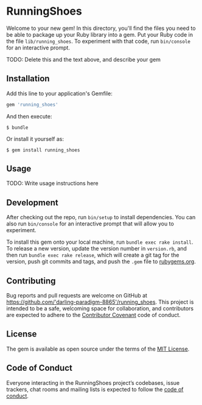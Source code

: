 # RunningShoes

Welcome to your new gem! In this directory, you'll find the files you need to be able to package up your Ruby library into a gem. Put your Ruby code in the file `lib/running_shoes`. To experiment with that code, run `bin/console` for an interactive prompt.

TODO: Delete this and the text above, and describe your gem

## Installation

Add this line to your application's Gemfile:

```ruby
gem 'running_shoes'
```

And then execute:

    $ bundle

Or install it yourself as:

    $ gem install running_shoes

## Usage

TODO: Write usage instructions here

## Development

After checking out the repo, run `bin/setup` to install dependencies. You can also run `bin/console` for an interactive prompt that will allow you to experiment.

To install this gem onto your local machine, run `bundle exec rake install`. To release a new version, update the version number in `version.rb`, and then run `bundle exec rake release`, which will create a git tag for the version, push git commits and tags, and push the `.gem` file to [rubygems.org](https://rubygems.org).

## Contributing

Bug reports and pull requests are welcome on GitHub at https://github.com/'darling-paradigm-8865'/running_shoes. This project is intended to be a safe, welcoming space for collaboration, and contributors are expected to adhere to the [Contributor Covenant](http://contributor-covenant.org) code of conduct.

## License

The gem is available as open source under the terms of the [MIT License](https://opensource.org/licenses/MIT).

## Code of Conduct

Everyone interacting in the RunningShoes project’s codebases, issue trackers, chat rooms and mailing lists is expected to follow the [code of conduct](https://github.com/'darling-paradigm-8865'/running_shoes/blob/master/CODE_OF_CONDUCT.md).
